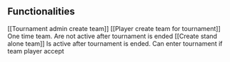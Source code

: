 
## Functionalities
[[Tournament admin create team]]
[[Player create team for tournament]]
One time team. Are not active after tournament is ended
[[Create stand alone team]]
Is active after tournament is ended. Can enter tournament if team player accept